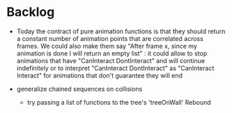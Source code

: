 
# Backlog

- Today the contract of pure animation functions is that they should return
a constant number of animation points that are correlated across frames.
We could also make them say "After frame x, since my animation is done
I will return an empty list" : it could allow to stop animations that have
"CanInteract DontInteract" and will continue indefinitely
or to interpret "CanInteract DontInteract" as "CanInteract Interact" for animations that don't guarantee they will end

- generalize chained sequences on collisions
  - try passing a list of functions to the tree's 'treeOnWall' Rebound
